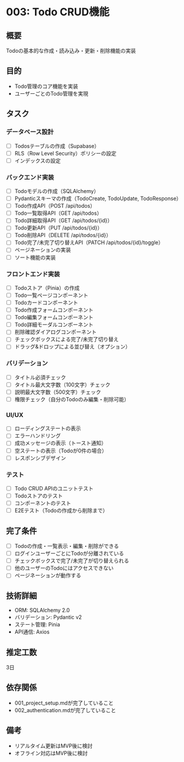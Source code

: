 # 003: Todo CRUD機能

## 概要
Todoの基本的な作成・読み込み・更新・削除機能の実装

## 目的
- Todo管理のコア機能を実装
- ユーザーごとのTodo管理を実現

## タスク

### データベース設計
- [ ] Todosテーブルの作成（Supabase）
- [ ] RLS（Row Level Security）ポリシーの設定
- [ ] インデックスの設定

### バックエンド実装
- [ ] Todoモデルの作成（SQLAlchemy）
- [ ] Pydanticスキーマの作成（TodoCreate, TodoUpdate, TodoResponse）
- [ ] Todo作成API（POST /api/todos）
- [ ] Todo一覧取得API（GET /api/todos）
- [ ] Todo詳細取得API（GET /api/todos/{id}）
- [ ] Todo更新API（PUT /api/todos/{id}）
- [ ] Todo削除API（DELETE /api/todos/{id}）
- [ ] Todo完了/未完了切り替えAPI（PATCH /api/todos/{id}/toggle）
- [ ] ページネーションの実装
- [ ] ソート機能の実装

### フロントエンド実装
- [ ] Todoストア（Pinia）の作成
- [ ] Todo一覧ページコンポーネント
- [ ] Todoカードコンポーネント
- [ ] Todo作成フォームコンポーネント
- [ ] Todo編集フォームコンポーネント
- [ ] Todo詳細モーダルコンポーネント
- [ ] 削除確認ダイアログコンポーネント
- [ ] チェックボックスによる完了/未完了切り替え
- [ ] ドラッグ&ドロップによる並び替え（オプション）

### バリデーション
- [ ] タイトル必須チェック
- [ ] タイトル最大文字数（100文字）チェック
- [ ] 説明最大文字数（500文字）チェック
- [ ] 権限チェック（自分のTodoのみ編集・削除可能）

### UI/UX
- [ ] ローディングステートの表示
- [ ] エラーハンドリング
- [ ] 成功メッセージの表示（トースト通知）
- [ ] 空ステートの表示（Todoが0件の場合）
- [ ] レスポンシブデザイン

### テスト
- [ ] Todo CRUD APIのユニットテスト
- [ ] Todoストアのテスト
- [ ] コンポーネントのテスト
- [ ] E2Eテスト（Todoの作成から削除まで）

## 完了条件
- [ ] Todoの作成・一覧表示・編集・削除ができる
- [ ] ログインユーザーごとにTodoが分離されている
- [ ] チェックボックスで完了/未完了が切り替えられる
- [ ] 他のユーザーのTodoにはアクセスできない
- [ ] ページネーションが動作する

## 技術詳細
- ORM: SQLAlchemy 2.0
- バリデーション: Pydantic v2
- ステート管理: Pinia
- API通信: Axios

## 推定工数
3日

## 依存関係
- 001_project_setup.mdが完了していること
- 002_authentication.mdが完了していること

## 備考
- リアルタイム更新はMVP後に検討
- オフライン対応はMVP後に検討